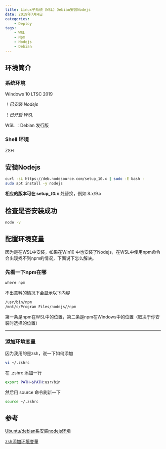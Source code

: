 ```yaml
---
title: Linux子系统（WSL）Debian安装Nodejs
date: 2019年7月4日
categories:
	- Deploy
tags:
	- WSL
	- Npm
	- Nodejs
	- Debian
---
```


## 环境简介

### 系统环境

Windows 10 LTSC 2019

！*已安装 Nodejs*

！*已开启 WSL*

WSL ：Debian 发行版

### Shell 环境

ZSH

## 安装Nodejs

```bash
curl -sL https://deb.nodesource.com/setup_10.x | sudo -E bash -
sudo apt install -y nodejs
```

**相应的版本可在 setup_*10.x*** 处替换，例如 8.x/9.x

## 检查是否安装成功

```bash
node -v
```

## 配置环境变量

因为是在WSL中安装，如果在Win10 中也安装了Nodejs，在WSL中使用npm命令会出现找不到npm的情况，下面说下怎么解决。

### 先看一下npm在哪

```bash
where npm
```

不出意料的情况下会显示以下内容

```bash
/usr/bin/npm
/mnt/c/Program Files/nodejs//npm
```

第一条是npm在WSL中的位置，第二条是npm在Windows中的位置（取决于你安装时选择的位置）

---

### 添加环境变量

因为我用的是zsh，说一下如何添加

```bash
vi ~/.zshrc
```

在 .zshrc 添加一行

```bash
export PATH=$PATH:usr/bin
```

然后用 source 命令刷新一下

```bash
source ~/.zshrc
```

## 参考

[Ubuntu/debian系安装nodejs环境](https://www.jianshu.com/p/a480b99741f6)

[zsh添加环境变量](https://www.jianshu.com/p/48c022928771)
